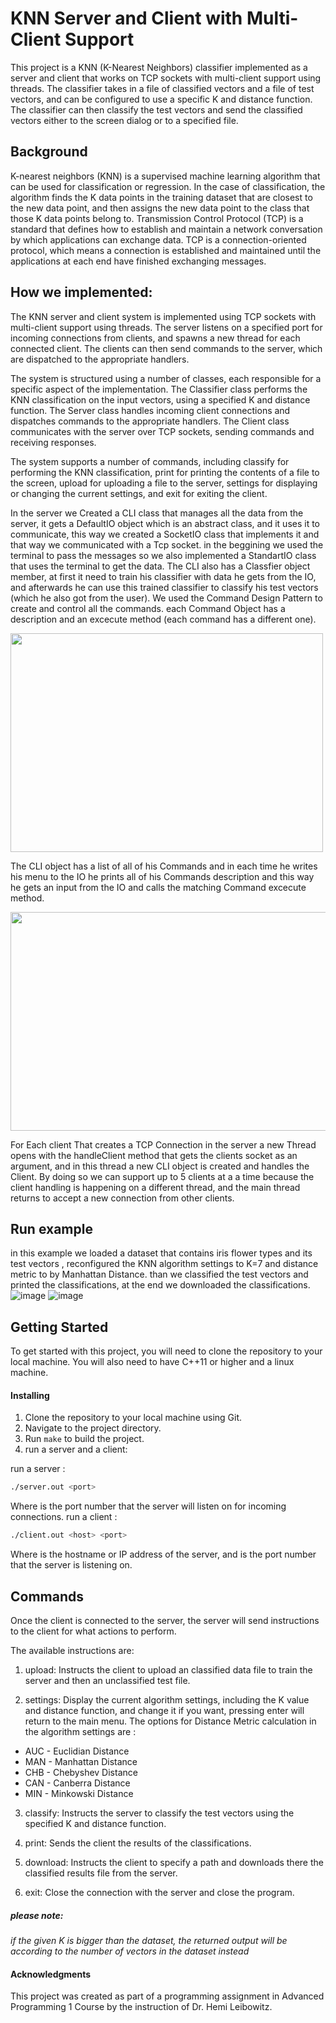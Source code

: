 # KNN Server and Client with Multi-Client Support
This project is a KNN (K-Nearest Neighbors) classifier implemented as a server and client that works on TCP sockets with multi-client support using threads. The classifier takes in a file of classified vectors and a file of test vectors, and can be configured to use a specific K and distance function. The classifier can then classify the test vectors and send the classified vectors either to the screen dialog or to a specified file.
## Background
K-nearest neighbors (KNN) is a supervised machine learning algorithm that can be used for classification or regression. In the case of classification, the algorithm finds the K data points in the training dataset that are closest to the new data point, and then assigns the new data point to the class that those K data points belong to.
Transmission Control Protocol (TCP) is a standard that defines how to establish and maintain a network conversation by which applications can exchange data.
TCP is a connection-oriented protocol, which means a connection is established and maintained until the applications at each end have finished exchanging messages.
## How we implemented:
The KNN server and client system is implemented using TCP sockets with multi-client support using threads. The server listens on a specified port for incoming connections from clients, and spawns a new thread for each connected client. The clients can then send commands to the server, which are dispatched to the appropriate handlers.

The system is structured using a number of classes, each responsible for a specific aspect of the implementation. The Classifier class performs the KNN classification on the input vectors, using a specified K and distance function. The Server class handles incoming client connections and dispatches commands to the appropriate handlers. The Client class communicates with the server over TCP sockets, sending commands and receiving responses.

The system supports a number of commands, including classify for performing the KNN classification, print for printing the contents of a file to the screen, upload for uploading a file to the server, settings for displaying or changing the current settings, and exit for exiting the client.

In the server we Created a CLI class that manages all the data from the server, it gets a DefaultIO object which is an abstract class, and it uses it to communicate, this way we created a SocketIO class that implements it and that way we communicated with a Tcp socket. in the beggining we used the terminal to pass the messages so we also implemented a StandartIO class that uses the terminal to get the data.
The CLI also has a Classfier object member, at first it need to train his classifier with data he gets from the IO, and afterwards he can use this trained classifier to classify his test vectors (which he also got from the user).
We used the Command Design Pattern to create and control all the commands. each Command Object has a description and an excecute method (each command has a different one).

<img src="https://user-images.githubusercontent.com/93612510/214552651-51cafca3-c932-42ad-9b83-68d46c8252f6.png" height=350 width=500>

The CLI object has a list of all of his Commands and in each time he writes his menu to the IO he prints all of his Commands description and this way he gets an input from the IO and calls the matching Command excecute method.

<img src="https://user-images.githubusercontent.com/93612510/214552710-43d1289f-99c8-423f-907d-a5e86e623628.png" height=350 width=700>

For Each client That creates a TCP Connection in the server a new Thread opens with the handleClient method that gets the clients socket as an argument, and in this thread a new CLI object is created and handles the Client.
By doing so we can support up to 5 clients at a a time because the client handling is happening on a different thread, and the main thread returns to accept a new connection from other clients.

## Run example
in this example we loaded a dataset that contains iris flower types and its test vectors , reconfigured the KNN algorithm settings to K=7 and distance metric to by Manhattan Distance. than we classified the test vectors and printed the classifications, at the end we downloaded the classifications.
![image](https://user-images.githubusercontent.com/93612510/214554064-bbb94b1d-2126-40a0-9cfa-9d14ce864591.png)
![image](https://user-images.githubusercontent.com/93612510/214554159-0c6343cd-0e02-4e3c-9ccf-eab00e3a78df.png)


## Getting Started
To get started with this project, you will need to clone the repository to your local machine. You will also need to have C++11 or higher and a linux machine.

#### Installing
1. Clone the repository to your local machine using Git.
2. Navigate to the project directory.
3. Run `make` to build the project.
4. run a server and a client:

run a server : 
```bash
./server.out <port>
```
Where <port> is the port number that the server will listen on for incoming connections.
run a client : 
```bash
./client.out <host> <port>
```
Where <host> is the hostname or IP address of the server, and <port> is the port number that the server is listening on.
## Commands
Once the client is connected to the server, the server will send instructions to the client for what actions to perform.

The available instructions are:

1. upload: Instructs the client to upload an classified data file to train the server and then an unclassified test file.

2. settings: Display the current algorithm settings, including the K value and distance function, and change it if you want, pressing enter will return to the main menu.
The options for Distance Metric calculation in the algorithm settings are :

- AUC - Euclidian Distance
- MAN - Manhattan Distance
- CHB - Chebyshev Distance
- CAN - Canberra Distance
- MIN - Minkowski Distance

3. classify: Instructs the server to classify the test vectors using the specified K and distance function.

4. print: Sends the client the results of the classifications.

5. download: Instructs the client to specify a path and downloads there the classified results file from the server.

8. exit: Close the connection with the server and close the program.

##### please note:
_if the given K is bigger than the dataset, the returned output will be according to the number of vectors in the dataset instead_

#### Acknowledgments
This project was created as part of a programming assignment in Advanced Programming 1 Course by the instruction of Dr. Hemi Leibowitz.
